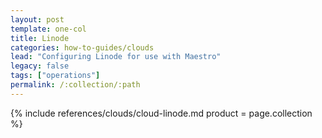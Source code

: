 ```yaml
---
layout: post
template: one-col
title: Linode
categories: how-to-guides/clouds
lead: "Configuring Linode for use with Maestro"
legacy: false
tags: ["operations"]
permalink: /:collection/:path
---
```




{% include references/clouds/cloud-linode.md  product = page.collection %}
